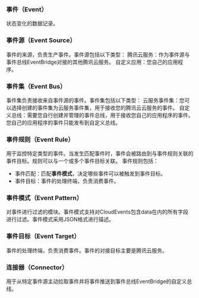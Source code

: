 ### 事件（Event）

状态变化的数据记录。

### 事件源（Event Source）

事件的来源，负责生产事件。事件源包括以下类型：
腾讯云服务：作为事件源与事件总线EventBridge对接的其他腾讯云服务。
自定义应用：您自己的应用程序。

### 事件集（Event Bus）

事件集负责接收来自事件源的事件。事件集包括以下类型：
云服务事件集：您可以选择创建的事件集为云服务事件集，用于接收您的腾讯云云服务的事件。
自定义总线：需要您自行创建并管理的事件总线，用于接收您自己的应用程序的事件。您自己的应用程序的事件只能发布到自定义总线。

### 事件规则（Event Rule）

用于监控特定类型的事件。当发生匹配事件时，事件会被路由到与事件规则关联的事件目标。规则可以与一个或多个事件目标关联。
事件规则包括：

- 事件匹配：匹配**事件模式**，决定哪些事件可以被触发到事件目标。
- 事件目标：事件的处理终端，负责消费事件。

### 事件模式（Event Pattern）

对事件进行过滤的模块。事件模式支持对CloudEvents包含data在内的所有字段进行过滤。事件模式采用JSON格式进行描述。

### 事件目标（Event Target）

事件的处理终端，负责消费事件。事件的对接目标主要是腾讯云服务。

### 连接器（Connector）

用于从特定事件源主动拉取事件并将事件推送到事件总线EventBridge的自定义总线。
